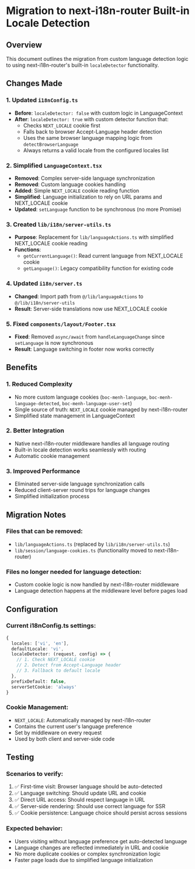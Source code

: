 # Migration to next-i18n-router Built-in Locale Detection

## Overview
This document outlines the migration from custom language detection logic to using next-i18n-router's built-in `localeDetector` functionality.

## Changes Made

### 1. Updated `i18nConfig.ts`
- **Before**: `localeDetector: false` with custom logic in LanguageContext
- **After**: `localeDetector: true` with custom detector function that:
  - Checks `NEXT_LOCALE` cookie first
  - Falls back to browser Accept-Language header detection
  - Uses the same browser language mapping logic from `detectBrowserLanguage`
  - Always returns a valid locale from the configured locales list

### 2. Simplified `LanguageContext.tsx`
- **Removed**: Complex server-side language synchronization
- **Removed**: Custom language cookies handling
- **Added**: Simple `NEXT_LOCALE` cookie reading function
- **Simplified**: Language initialization to rely on URL params and NEXT_LOCALE cookie
- **Updated**: `setLanguage` function to be synchronous (no more Promise)

### 3. Created `lib/i18n/server-utils.ts`
- **Purpose**: Replacement for `lib/languageActions.ts` with simplified NEXT_LOCALE cookie reading
- **Functions**:
  - `getCurrentLanguage()`: Read current language from NEXT_LOCALE cookie
  - `getLanguage()`: Legacy compatibility function for existing code

### 4. Updated `i18n/server.ts`
- **Changed**: Import path from `@/lib/languageActions` to `@/lib/i18n/server-utils`
- **Result**: Server-side translations now use NEXT_LOCALE cookie

### 5. Fixed `components/layout/Footer.tsx`
- **Fixed**: Removed `async/await` from `handleLanguageChange` since `setLanguage` is now synchronous
- **Result**: Language switching in footer now works correctly

## Benefits

### 1. Reduced Complexity
- No more custom language cookies (`boc-menh-language`, `boc-menh-language-detected`, `boc-menh-language-user-set`)
- Single source of truth: `NEXT_LOCALE` cookie managed by next-i18n-router
- Simplified state management in LanguageContext

### 2. Better Integration
- Native next-i18n-router middleware handles all language routing
- Built-in locale detection works seamlessly with routing
- Automatic cookie management

### 3. Improved Performance
- Eliminated server-side language synchronization calls
- Reduced client-server round trips for language changes
- Simplified initialization process

## Migration Notes

### Files that can be removed:
- `lib/languageActions.ts` (replaced by `lib/i18n/server-utils.ts`)
- `lib/session/language-cookies.ts` (functionality moved to next-i18n-router)

### Files no longer needed for language detection:
- Custom cookie logic is now handled by next-i18n-router middleware
- Language detection happens at the middleware level before pages load

## Configuration

### Current i18nConfig.ts settings:
```typescript
{
  locales: ['vi', 'en'],
  defaultLocale: 'vi',
  localeDetector: (request, config) => {
    // 1. Check NEXT_LOCALE cookie
    // 2. Detect from Accept-Language header
    // 3. Fallback to default locale
  },
  prefixDefault: false,
  serverSetCookie: 'always'
}
```

### Cookie Management:
- `NEXT_LOCALE`: Automatically managed by next-i18n-router
- Contains the current user's language preference
- Set by middleware on every request
- Used by both client and server-side code

## Testing

### Scenarios to verify:
1. ✅ First-time visit: Browser language should be auto-detected
2. ✅ Language switching: Should update URL and cookie
3. ✅ Direct URL access: Should respect language in URL
4. ✅ Server-side rendering: Should use correct language for SSR
5. ✅ Cookie persistence: Language choice should persist across sessions

### Expected behavior:
- Users visiting without language preference get auto-detected language
- Language changes are reflected immediately in URL and cookie
- No more duplicate cookies or complex synchronization logic
- Faster page loads due to simplified language initialization
